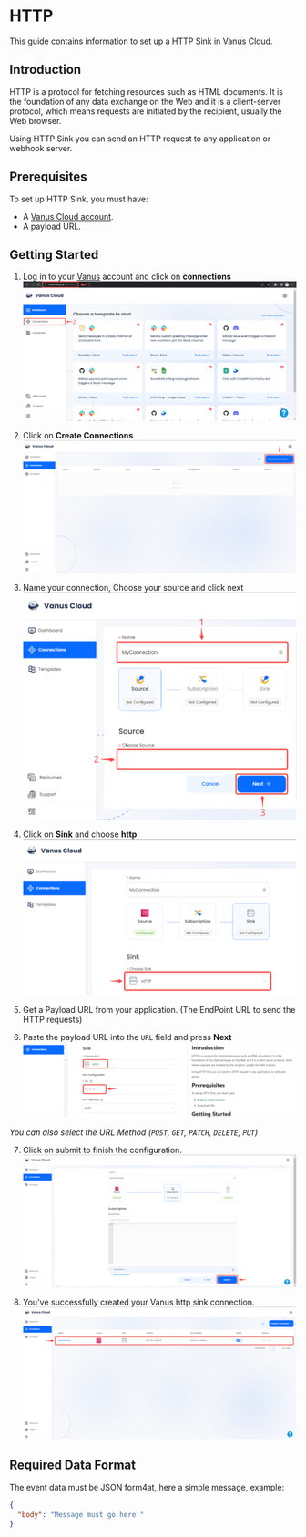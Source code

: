 # HTTP

This guide contains information to set up a HTTP Sink in Vanus Cloud.

## Introduction

HTTP is a protocol for fetching resources such as HTML documents. It is the foundation of any data exchange on the Web and it is a client-server protocol, which means requests are initiated by the recipient, usually the Web browser.

Using HTTP Sink you can send an HTTP request to any application or webhook server.

## Prerequisites

To set up HTTP Sink, you must have:

- A [Vanus Cloud account](https://cloud.vanus.ai).
- A payload URL.

## Getting Started

1. Log in to your [Vanus](https://cloud.vanus.ai) account and click on **connections**  
![3](images/go%20to%20vanuscloud.png)  

2. Click on **Create Connections**  
![3](images/click%20create%20connection.png)  

3. Name your connection, Choose your source and click next 
![3](images/choose%20source.png) 

4. Click on **Sink** and choose **http** 
![3](images/choose%20sink.png) 

5. Get a Payload URL from your application. (The EndPoint URL to send the HTTP requests) 

6. Paste the payload URL into the `URL` field and press **Next**
![](images/http.png) 

*You can also select the URL Method (`POST`, `GET`, `PATCH`, `DELETE`, `PUT`)*   

7. Click on submit to finish the configuration. 
![](images/submit.png)  

8. You've successfully created your Vanus http sink connection.  
![](images/created.png)  

## Required Data Format

The event data must be JSON form4at, here a simple message, example:

```json
{
  "body": "Message must go here!"
}
```
